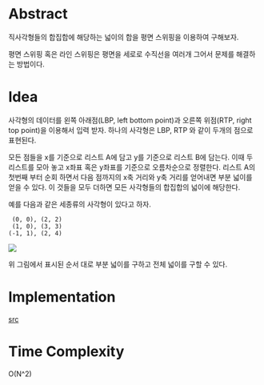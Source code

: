 # Abstract

직사각형들의 합집합에 해당하는 넓이의 합을 평면 스위핑을 이용하여
구해보자.

평면 스위핑 혹은 라인 스위핑은 평면을 세로로 수직선을 여러개 그어서
문제를 해결하는 방법이다.

# Idea

사각형의 데이터를 왼쪽 아래점(LBP, left bottom point)과 오른쪽
위점(RTP, right top point)을 이용해서 입력 받자.  하나의 사각형은 LBP,
RTP 와 같이 두개의 점으로 표현된다.

모든 점들을 x를 기준으로 리스트 A에 담고 y를 기준으로 리스트 B에
담는다.  이때 두 리스트를 모아 놓고 x좌표 혹은 y좌표를 기준으로
오름차순으로 정렬한다. 리스트 A의 첫번째 부터 순회 하면서 다음
점까지의 x축 거리와 y축 거리를 얻어내면 부분 넓이를 얻을 수 있다.  이
것들을 모두 더하면 모든 사각형들의 합집합의 넓이에 해당한다.

예를 다음과 같은 세종류의 사각형이 있다고 하자.

```
 (0, 0), (2, 2)
 (1, 0), (3, 3)
(-1, 1), (2, 4)
```

![](../_img/union_area_ex1.png)

위 그림에서 표시된 순서 대로 부분 넓이를 구하고 전체 넓이를 구할 수 있다.

# Implementation

[src](../fundamentals/computationalgeometry/unionarea/a.cpp)

# Time Complexity

O(N^2)
